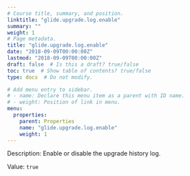 ```yaml
---
# Course title, summary, and position.
linktitle: "glide.upgrade.log.enable"
summary: ""
weight: 1
# Page metadata.
title: "glide.upgrade.log.enable"
date: "2018-09-09T00:00:00Z"
lastmod: "2018-09-09T00:00:00Z"
draft: false  # Is this a draft? true/false
toc: true  # Show table of contents? true/false
type: docs  # Do not modify.

# Add menu entry to sidebar.
# - name: Declare this menu item as a parent with ID name.
# - weight: Position of link in menu.
menu:
  properties:
    parent: Properties
    name: "glide.upgrade.log.enable"
    weight: 1
---
```


Description: Enable or disable the upgrade history log.


Value: `true`